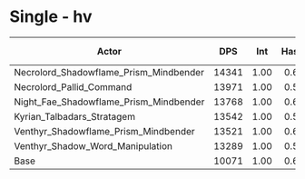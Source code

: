 # Single - hv
| Actor | DPS | Int | Haste | Crit | Mastery | Vers | DPS Weight |
|---|:---:|:---:|:---:|:---:|:---:|:---:|:---:|
|Necrolord_Shadowflame_Prism_Mindbender|14341|1.00|0.62|0.60|0.73|0.56|0.17|
|Necrolord_Pallid_Command|13971|1.00|0.58|0.59|0.67|0.54|0.17|
|Night_Fae_Shadowflame_Prism_Mindbender|13768|1.00|0.60|0.61|0.75|0.54|0.18|
|Kyrian_Talbadars_Stratagem|13542|1.00|0.56|0.60|0.73|0.54|0.18|
|Venthyr_Shadowflame_Prism_Mindbender|13521|1.00|0.60|0.63|0.73|0.55|0.18|
|Venthyr_Shadow_Word_Manipulation|13289|1.00|0.52|0.62|0.73|0.55|0.18|
|Base|10071|1.00|0.62|0.62|0.75|0.55|0.24|
